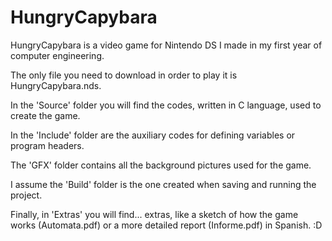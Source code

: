 # HungryCapybara
HungryCapybara is a video game for Nintendo DS I made in my first year of computer engineering.

The only file you need to download in order to play it is HungryCapybara.nds.

In the 'Source' folder you will find the codes, written in C language, used to create the game.

In the 'Include' folder are the auxiliary codes for defining variables or program headers.

The 'GFX' folder contains all the background pictures used for the game.

I assume the 'Build' folder is the one created when saving and running the project.

Finally, in 'Extras' you will find... extras, like a sketch of how the game works (Automata.pdf) or a more detailed report (Informe.pdf) in Spanish. :D
